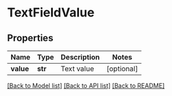 # TextFieldValue

## Properties
Name | Type | Description | Notes
------------ | ------------- | ------------- | -------------
**value** | **str** | Text value | [optional] 

[[Back to Model list]](../README.md#documentation-for-models) [[Back to API list]](../README.md#documentation-for-api-endpoints) [[Back to README]](../README.md)

